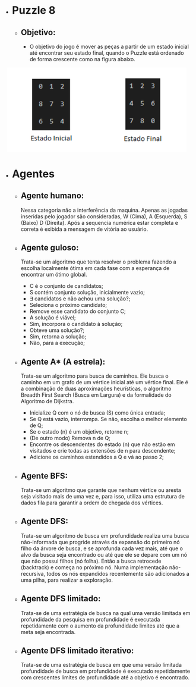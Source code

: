 - # Puzzle 8

    - ## Objetivo:
        - O objetivo do jogo é mover as peças a partir de um estado inicial até encontrar seu estado final, quando o Puzzle está ordenado de forma crescente como na figura abaixo.

<div style="text-align:center;margin:2%;"><img src="images\puzzle8-objetivo.png"/></div>

- # Agentes

    - ## Agente humano:
         Nessa categoria não a interferência da maquina. Apenas as jogadas inseridas pelo jogador são consideradas, W (Cima), A (Esquerda), S (Baixo) D (Direita). Após a sequencia numérica estar completa e correta é exibida a mensagem de vitória ao usuário.

    - ## Agente guloso:
        Trata-se um algoritmo que tenta resolver o problema fazendo a escolha localmente ótima em cada fase com a esperança de encontrar um ótimo global.

        - C é o conjunto de candidatos;
        - S contém conjunto solução, inicialmente vazio;
        - ∃ candidatos e não achou uma solução?;
        - Seleciona o próximo candidato;
        - Remove esse candidato do conjunto C;
        - A solução é viável;
        - Sim, incorpora o candidato à solução;
        - Obteve uma solução?;
        - Sim, retorna a solução;
        - Não, para a execução;

    - ## Agente A* (A estrela):
        Trata-se um algoritmo para busca de caminhos. Ele busca o caminho em um grafo de um vértice inicial até um vértice final. Ele é a combinação de duas aproximações heurísticas, o algoritmo Breadth First Search (Busca em Largura) e da formalidade do Algoritmo de Dijkstra.

        - Inicialize Q com o nó de busca (S) como única entrada;
        - Se Q está vazio, interrompa. Se não, escolha o melhor elemento de Q;
        - Se o estado (n) é um objetivo, retorne n;
        - (De outro modo) Remova n de Q;
        - Encontre os descendentes do estado (n) que não estão em visitados e crie todas as extensões de n para descendente;
        - Adicione os caminhos estendidos a Q e vá ao passo 2;

    - ## Agente BFS:
        Trata-se um algoritmo que garante que nenhum vértice ou aresta seja visitado mais de uma vez e, para isso, utiliza uma estrutura de dados fila para garantir a ordem de chegada dos vértices. 

    - ## Agente DFS:
        Trata-se um algoritmo de busca em profundidade realiza uma busca não-informada que progride através da expansão do primeiro nó filho da árvore de busca, e se aprofunda cada vez mais, até que o alvo da busca seja encontrado ou até que ele se depare com um nó que não possui filhos (nó folha). Então a busca retrocede (backtrack) e começa no próximo nó. Numa implementação não-recursiva, todos os nós expandidos recentemente são adicionados a uma pilha, para realizar a exploração.

    - ## Agente DFS limitado:
        Trata-se de uma estratégia de busca na qual uma versão limitada em profundidade da pesquisa em profundidade é executada repetidamente com o aumento da profundidade limites até que a meta seja encontrada.

    - ## Agente DFS limitado iterativo:
        Trata-se de uma estratégia de busca em que uma versão limitada profundidade de busca em profundidade é executado repetidamente com crescentes limites de profundidade até a objetivo é encontrado.

